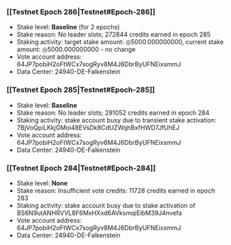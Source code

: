 ### [[Testnet Epoch 286|Testnet#Epoch-286]]
* Stake level: **Baseline** (for 2 epochs)
* Stake reason: No leader slots; 272844 credits earned in epoch 285
* Staking activity: target stake amount: ◎5000.000000000, current stake amount: ◎5000.000000000 - no change
* Vote account address: 64JP7pobiH2oFtWCx7sogRyv8M4J6DbrByUFNEixsmmJ
* Data Center: 24940-DE-Falkenstein
### [[Testnet Epoch 285|Testnet#Epoch-285]]
* Stake level: **Baseline**
* Stake reason: No leader slots; 291052 credits earned in epoch 284
* Staking activity: stake account busy due to transient stake activation: 7BjVoQpiLKkjGMoi48EVsDk8CdUZWqhBxfHWD7JfUhEJ
* Vote account address: 64JP7pobiH2oFtWCx7sogRyv8M4J6DbrByUFNEixsmmJ
* Data Center: 24940-DE-Falkenstein
### [[Testnet Epoch 284|Testnet#Epoch-284]]
* Stake level: **None**
* Stake reason: Insufficient vote credits: 11728 credits earned in epoch 283
* Staking activity: stake account busy due to stake activation of BS6N9utANHRVVL8F6MxHXxd6AVksmqiEibM39J4nvefa
* Vote account address: 64JP7pobiH2oFtWCx7sogRyv8M4J6DbrByUFNEixsmmJ
* Data Center: 24940-DE-Falkenstein